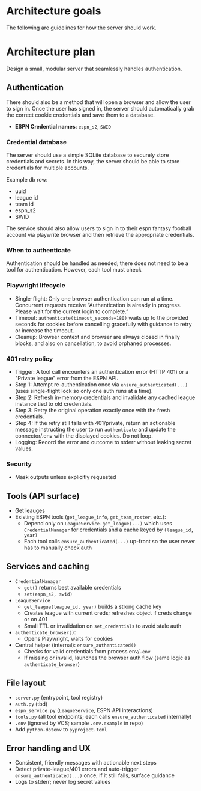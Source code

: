 # Architecture goals
The following are guidelines for how the server should work.

# Architecture plan
Design a small, modular server that seamlessly handles authentication. 

## Authentication
There should also be a method that will open a browser and allow the user to sign in. Once the user has signed in, the server should automatically grab the correct cookie credentials and save them to a database.
- **ESPN Credential names**: `espn_s2`, `SWID`

### Credential database
The server should use a simple SQLite database to securely store credentials and secrets. In this way, the server should be able to store credentials for multiple accounts.

Example db row:
- uuid
- league id
- team id
- espn_s2
- SWID

The service should also allow users to sign in to their espn fantasy football account via playwrite browser and then retrieve the appropriate credentials.

### When to authenticate
Authentication should be handled as needed; there does not need to be a tool for authentication. However, each tool must check




### Playwright lifecycle
- Single-flight: Only one browser authentication can run at a time. Concurrent requests receive “Authentication is already in progress. Please wait for the current login to complete.”
- Timeout: `authenticate(timeout_seconds=180)` waits up to the provided seconds for cookies before cancelling gracefully with guidance to retry or increase the timeout.
- Cleanup: Browser context and browser are always closed in finally blocks, and also on cancellation, to avoid orphaned processes.

### 401 retry policy
- Trigger: A tool call encounters an authentication error (HTTP 401) or a "Private league" error from the ESPN API.
- Step 1: Attempt re-authentication once via `ensure_authenticated(...)` (uses single-flight lock so only one auth runs at a time).
- Step 2: Refresh in-memory credentials and invalidate any cached league instance tied to old credentials.
- Step 3: Retry the original operation exactly once with the fresh credentials.
- Step 4: If the retry still fails with 401/private, return an actionable message instructing the user to run `authenticate` and update the connector/.env with the displayed cookies. Do not loop.
- Logging: Record the error and outcome to stderr without leaking secret values.

### Security
- Mask outputs unless explicitly requested

## Tools (API surface)
- Get leauges
- Existing ESPN tools (`get_league_info`, `get_team_roster`, etc.):
  - Depend only on `LeagueService.get_league(...)` which uses `CredentialManager` for credentials and a cache keyed by `(league_id, year)`
  - Each tool calls `ensure_authenticated(...)` up-front so the user never has to manually check auth

## Services and caching
- `CredentialManager`
  - `get()` returns best available credentials
  - `set(espn_s2, swid)`
- `LeagueService`
  - `get_league(league_id, year)` builds a strong cache key
  - Creates league with current creds; refreshes object if creds change or on 401
  - Small TTL or invalidation on `set_credentials` to avoid stale auth
- `authenticate_browser()`:
  - Opens Playwright, waits for cookies
- Central helper (internal): `ensure_authenticated()`
  - Checks for valid credentials from process env/`.env`
  - If missing or invalid, launches the browser auth flow (same logic as `authenticate_browser`)

## File layout
- `server.py` (entrypoint, tool registry)
- `auth.py` (tbd)
- `espn_service.py` (`LeagueService`, ESPN API interactions)
- `tools.py` (all tool endpoints; each calls `ensure_authenticated` internally)
- `.env` (ignored by VCS; sample `.env.example` in repo)
- Add `python-dotenv` to `pyproject.toml`

## Error handling and UX
- Consistent, friendly messages with actionable next steps
- Detect private-league/401 errors and auto-trigger `ensure_authenticated(...)` once; if it still fails, surface guidance
- Logs to stderr; never log secret values